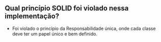 ## Qual princípio SOLID foi violado nessa implementação?

- Foi violado o princípio da Responsabilidade única, onde cada classe deve ter um papel único e bem definido.
